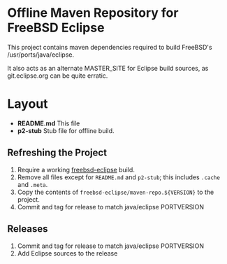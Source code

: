 # Offline Maven Repository for FreeBSD Eclipse

This project contains maven dependencies required to build
FreeBSD's /usr/ports/java/eclipse.

It also acts as an alternate MASTER_SITE for Eclipse build
sources, as git.eclipse.org can be quite erratic.

# Layout

* **README.md** This file
* **p2-stub** Stub file for offline build.

## Refreshing the Project

1. Require a working [freebsd-eclipse](https://github.com/daemonblade/freebsd-eclipse)
build.
1. Remove all files except for `README.md` and `p2-stub`; this
includes `.cache` and `.meta`.
1. Copy the contents of `freebsd-eclipse/maven-repo.${VERSION}`
to the project.
1. Commit and tag for release to match java/eclipse PORTVERSION

## Releases

1. Commit and tag for release to match java/eclipse PORTVERSION
1. Add Eclipse sources to the release
